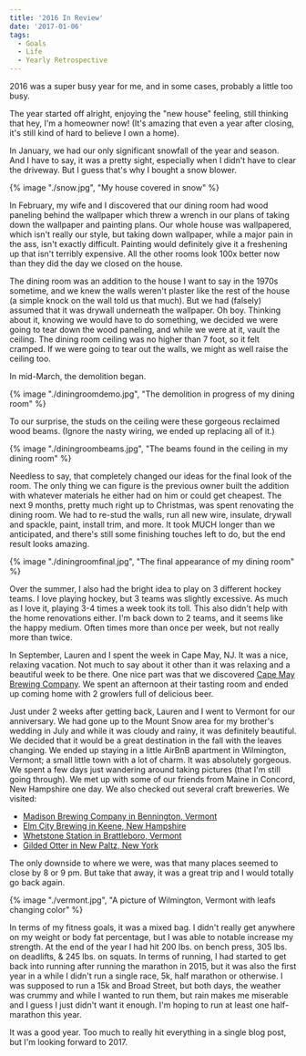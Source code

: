 ```yaml
---
title: '2016 In Review'
date: '2017-01-06'
tags:
  - Goals
  - Life
  - Yearly Retrospective
---
```


2016 was a super busy year for me, and in some cases, probably a little too busy.
<!-- excerpt -->

The year started off alright, enjoying the "new house" feeling, still thinking that hey, I'm a homeowner now! (It's amazing that even a year after closing, it's still kind of hard to believe I own a home).

In January, we had our only significant snowfall of the year and season. And I have to say, it was a pretty sight, especially when I didn't have to clear the driveway. But I guess that's why I bought a snow blower.

{% image "./snow.jpg", "My house covered in snow" %}

In February, my wife and I discovered that our dining room had wood paneling behind the wallpaper which threw a wrench in our plans of taking down the wallpaper and painting plans. Our whole house was wallpapered, which isn't really our style, but taking down wallpaper, while a major pain in the ass, isn't exactly difficult. Painting would definitely give it a freshening up that isn't terribly expensive. All the other rooms look 100x better now than they did the day we closed on the house.

The dining room was an addition to the house I want to say in the 1970s sometime, and we knew the walls weren't plaster like the rest of the house (a simple knock on the wall told us that much). But we had (falsely) assumed that it was drywall underneath the wallpaper. Oh boy. Thinking about it, knowing we would have to do something, we decided we were going to tear down the wood paneling, and while we were at it, vault the ceiling. The dining room ceiling was no higher than 7 foot, so it felt cramped. If we were going to tear out the walls, we might as well raise the ceiling too.

In mid-March, the demolition began.

{% image "./diningroomdemo.jpg", "The demolition in progress of my dining room" %}

To our surprise, the studs on the ceiling were these gorgeous reclaimed wood beams. (Ignore the nasty wiring, we ended up replacing all of it.)

{% image "./diningroombeams.jpg", "The beams found in the ceiling in my dining room" %}

Needless to say, that completely changed our ideas for the final look of the room. The only thing we can figure is the previous owner built the addition with whatever materials he either had on him or could get cheapest. The next 9 months, pretty much right up to Christmas, was spent renovating the dining room. We had to re-stud the walls, run all new wire, insulate, drywall and spackle, paint, install trim, and more. It took MUCH longer than we anticipated, and there's still some finishing touches left to do, but the end result looks amazing.

{% image "./diningroomfinal.jpg", "The final appearance of my dining room" %}

Over the summer, I also had the bright idea to play on 3 different hockey teams. I love playing hockey, but 3 teams was slightly excessive. As much as I love it, playing 3-4 times a week took its toll. This also didn't help with the home renovations either. I'm back down to 2 teams, and it seems like the happy medium. Often times more than once per week, but not really more than twice.

In September, Lauren and I spent the week in Cape May, NJ. It was a nice, relaxing vacation. Not much to say about it other than it was relaxing and a beautiful week to be there. One nice part was that we discovered <a href="http://capemaybrewery.com/" target="_blank" rel="noopener">Cape May Brewing Company</a>. We spent an afternoon at their tasting room and ended up coming home with 2 growlers full of delicious beer.

Just under 2 weeks after getting back, Lauren and I went to Vermont for our anniversary. We had gone up to the Mount Snow area for my brother's wedding in July and while it was cloudy and rainy, it was definitely beautiful. We decided that it would be a great destination in the fall with the leaves changing. We ended up staying in a little AirBnB apartment in Wilmington, Vermont; a small little town with a lot of charm. It was absolutely gorgeous. We spent a few days just wandering around taking pictures (that I'm still going through). We met up with some of our friends from Maine in Concord, New Hampshire one day. We also checked out several craft breweries. We visited:

-   <a href="http://madisonbrewingco.com/" target="_blank" rel="noopener">
        Madison Brewing Company in Bennington, Vermont
    </a>
-   <a href="http://www.elmcitybrewing.com/" target="_blank" rel="noopener">
        Elm City Brewing in Keene, New Hampshire
    </a>
-   <a href="http://www.whetstonestation.com/" target="_blank" rel="noopener">
        Whetstone Station in Brattleboro, Vermont
    </a>
-   <a href="http://www.gildedotter.com" target="_blank" rel="noopener">
        Gilded Otter in New Paltz, New York
    </a>

The only downside to where we were, was that many places seemed to close by 8 or 9 pm. But take that away, it was a great trip and I would totally go back again.

{% image "./vermont.jpg", "A picture of Wilmington, Vermont with leafs changing color" %}

In terms of my fitness goals, it was a mixed bag. I didn't really get anywhere on my weight or body fat percentage, but I was able to notable increase my strength. At the end of the year I had hit 200 lbs. on bench press, 305 lbs. on deadlifts, & 245 lbs. on squats. In terms of running, I had started to get back into running after running the marathon in 2015, but it was also the first year in a while I didn't run a single race, 5k, half marathon or otherwise. I was supposed to run a 15k and Broad Street, but both days, the weather was crummy and while I wanted to run them, but rain makes me miserable and I guess I just didn't want it enough. I'm hoping to run at least one half-marathon this year.

It was a good year. Too much to really hit everything in a single blog post, but I'm looking forward to 2017.
